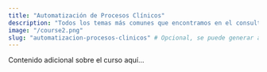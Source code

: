 ```yaml
---
title: "Automatización de Procesos Clínicos"
description: "Todos los temas más comunes que encontramos en el consultorio de nefrología."
image: "/course2.png"
slug: "automatizacion-procesos-clinicos" # Opcional, se puede generar automáticamente.
---
```

Contenido adicional sobre el curso aquí...